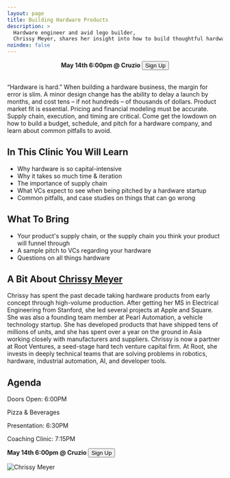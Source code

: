 ```yaml
---
layout: page
title: Building Hardware Products
description: >
  Hardware engineer and avid lego builder,
  Chrissy Meyer, shares her insight into how to build thoughtful hardware products.
noindex: false
---
```

<center>
<b>May 14th 6:00pm @ Cruzio   </b><button class="myButton" value ="Sign Up" type="button" onclick="window.location.href='https://www.eventbrite.com/e/building-hardware-products-with-chrissy-meyer-tickets-59298266712'">Sign Up</button>
</center>
<br>

“Hardware is hard.” When building a hardware business, the margin for error is slim. A minor design
change has the ability to delay a launch by months, and cost tens – if not hundreds – of thousands
of dollars. Product market fit is essential. Pricing and financial modeling must be accurate. Supply
chain, execution, and timing are critical. Come get the lowdown on how to build a budget, schedule,
and pitch for a hardware company, and learn about common pitfalls to avoid.

## In This Clinic You Will Learn

- Why hardware is so capital-intensive
- Why it takes so much time & iteration
- The importance of supply chain
- What VCs expect to see when being pitched by a hardware startup
- Common pitfalls, and case studies on things that can go wrong

## What To Bring
- Your product's supply chain, or the supply chain you think your product will funnel through
- A sample pitch to VCs regarding your hardware
- Questions on all things hardware

## A Bit About [Chrissy Meyer](https://www.linkedin.com/in/chrissymeyer/)

Chrissy has spent the past decade taking hardware products from early concept through high-volume production. After getting her MS in Electrical Engineering from Stanford, she led several projects at Apple and Square. She was also a founding team member at Pearl Automation, a vehicle technology startup. She has developed products that have shipped tens of millions of units, and she has spent over a year on the ground in Asia working closely with manufacturers and suppliers.
Chrissy is now a partner at Root Ventures, a seed-stage hard tech venture capital firm. At Root, she invests in deeply technical teams that are solving problems in robotics, hardware, industrial automation, AI, and developer tools.

## Agenda

Doors Open: 6:00PM

Pizza & Beverages

Presentation: 6:30PM

Coaching Clinic: 7:15PM

<b>May 14th 6:00pm @ Cruzio   </b><button class="myButton" value ="Sign Up" type="button" onclick="window.location.href='https://www.eventbrite.com/e/building-hardware-products-with-chrissy-meyer-tickets-59298266712'">Sign Up</button>
<br>


![Chrissy Meyer](/assets/img/JE2_9083c.jpg)
